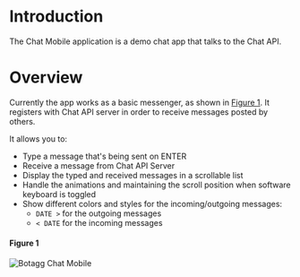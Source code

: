 # Introduction

The Chat Mobile application is a demo chat app that talks to the Chat API.

# Overview

Currently the app works as a basic messenger, as shown in [Figure 1](#figure-1).
It registers with Chat API server in order to receive messages posted by others.

It allows you to:

- Type a message that's being sent on ENTER
- Receive a message from Chat API Server
- Display the typed and received messages in a scrollable list
- Handle the animations and maintaining the scroll position when software keyboard is toggled
- Show different colors and styles for the incoming/outgoing messages:
	- `DATE >` for the outgoing messages
	- `< DATE` for the incoming messages

#### Figure 1

![Botagg Chat Mobile](https://github.com/sorelmitra/botagg/blob/master/docs/images/ChatMob-SampleBot.png "Botagg Chat Mobile")
